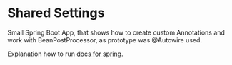 # Shared Settings
Small Spring Boot App, that shows how to create custom Annotations and work with BeanPostProcessor, as prototype was @Autowire used.

Explanation how to run [docs for spring](https://docs.spring.io/spring-boot/docs/current/reference/html/using-boot-running-your-application.html).
